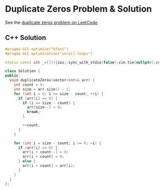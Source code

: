# Duplicate Zeros Problem & Solution

See the [duplicate zeros problem on LeetCode](https://leetcode.com/problems/duplicate-zeros).

## C++ Solution

```cpp
#pragma GCC optimize("Ofast")
#pragma GCC optimization("unroll-loops")

static const int _=[](){ios::sync_with_stdio(false);cin.tie(nullptr);cout.tie(nullptr);return 0;}();

class Solution {
public:
  void duplicateZeros(vector<int>& arr) {
    int count = 0;
    int size = arr.size() - 1;
    for (int i = 0; i <= size - count; ++i) {
      if (arr[i] == 0) {
        if (i == size - count) {
          arr[size--] = 0;
          break;
        }

        ++count;
      }
    }

    for (int i = size - count; i >= 0; —i) {
      if (arr[i] == 0) {
        arr[i + count--] = 0;
        arr[i + count] = 0;
      } else {
        arr[i + count] = arr[i];
      }
    }
  }
};
```
